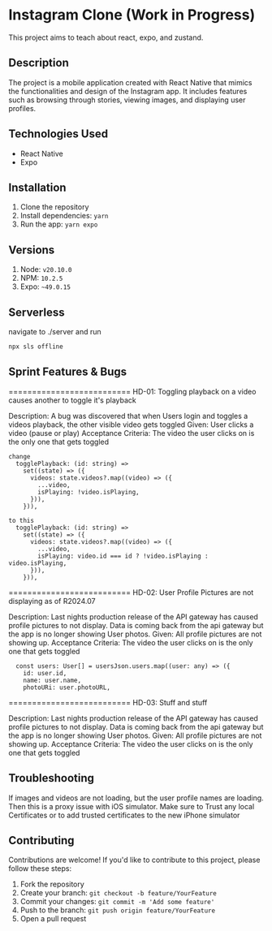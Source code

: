 # Instagram Clone (Work in Progress)

This project aims to teach about react, expo, and zustand.

## Description

The project is a mobile application created with React Native that mimics the functionalities and design of the Instagram app. It includes features such as browsing through stories, viewing images, and displaying user profiles.

## Technologies Used

- React Native
- Expo

## Installation

1. Clone the repository
2. Install dependencies: `yarn` 
3. Run the app: `yarn expo`

## Versions

1. Node: `v20.10.0`
2. NPM: `10.2.5`
3. Expo: `~49.0.15`

## Serverless


navigate to ./server and run
```bash
npx sls offline
```

## Sprint Features & Bugs

==========================
HD-01: Toggling playback on a video causes another to toggle it's playback

Description: A bug was discovered that when Users login and toggles a videos playback, the other visible video gets toggled
    Given:
        User clicks a video (pause or play)
    Acceptance Criteria:
        The video the user clicks on is the only one that gets toggled

```
change
  togglePlayback: (id: string) =>
    set((state) => ({
      videos: state.videos?.map((video) => ({
        ...video,
        isPlaying: !video.isPlaying,
      })),
    })),

to this
  togglePlayback: (id: string) =>
    set((state) => ({
      videos: state.videos?.map((video) => ({
        ...video,
        isPlaying: video.id === id ? !video.isPlaying : video.isPlaying,
      })),
    })),
```

==========================
HD-02: User Profile Pictures are not displaying as of R2024.07

Description: Last nights production release of the API gateway has caused profile pictures to not display. Data
is coming back from the api gateway but the app is no longer showing User photos.
    Given:
        All profile pictures are not showing up.
    Acceptance Criteria:
        The video the user clicks on is the only one that gets toggled


```
  const users: User[] = usersJson.users.map((user: any) => ({
    id: user.id,
    name: user.name,
    photoURi: user.photoURL,
```

==========================
HD-03: Stuff and stuff

Description: Last nights production release of the API gateway has caused profile pictures to not display. Data
is coming back from the api gateway but the app is no longer showing User photos.
    Given:
        All profile pictures are not showing up.
    Acceptance Criteria:
        The video the user clicks on is the only one that gets toggled



## Troubleshooting
If images and videos are not loading, but the user profile names are loading. Then this is a proxy issue with iOS simulator. Make sure to Trust any local Certificates or to add trusted certificates to the new iPhone simulator

## Contributing

Contributions are welcome! If you'd like to contribute to this project, please follow these steps:
1. Fork the repository
2. Create your branch: `git checkout -b feature/YourFeature`
3. Commit your changes: `git commit -m 'Add some feature'`
4. Push to the branch: `git push origin feature/YourFeature`
5. Open a pull request
